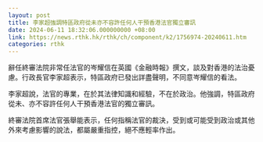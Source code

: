 ```yaml
---
layout: post
title: 李家超強調特區政府從未亦不容許任何人干預香港法官獨立審訊
date: 2024-06-11 18:32:06.000000000 +08:00
link: https://news.rthk.hk/rthk/ch/component/k2/1756974-20240611.htm
categories: rthk
---
```


辭任終審法院非常任法官的岑耀信在英國《金融時報》撰文，談及對香港的法治憂慮。行政長官李家超表示，特區政府已發出詳盡聲明，不同意岑耀信的看法。

李家超說，法官的專業，在於其法律知識和經驗，不在於政治。他強調，特區政府從未、亦不容許任何人干預香港法官的獨立審訊。

終審法院首席法官張舉能表示，任何指稱法官的裁決，受到或可能受到政治或其他外來考慮影響的說法，都屬嚴重指控，絕不應輕率作出。
